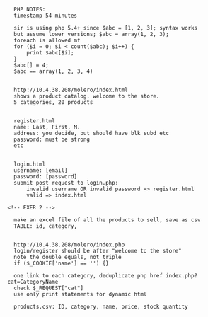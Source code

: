     
      PHP NOTES:
      timestamp 54 minutes
    
      sir is using php 5.4+ since $abc = [1, 2, 3]; syntax works
      but assume lower versions; $abc = array(1, 2, 3);
      foreach is allowed mf
      for ($i = 0; $i < count($abc); $i++) {
          print $abc[$i];
      }
      $abc[] = 4;
      $abc == array(1, 2, 3, 4)
    
      
      http://10.4.38.208/molero/index.html
      shows a product catalog. welcome to the store.
      5 categories, 20 products
    
      
      register.html
      name: Last, First, M.
      address: you decide, but should have blk subd etc
      password: must be strong
      etc
    
      
      login.html
      username: [email]
      password: [password]
      submit post request to login.php:
          invalid username OR invalid password => register.html
          valid => index.html
    
    <!-- EXER 2 -->
    
      make an excel file of all the products to sell, save as csv
      TABLE: id, category, 
    
    
      http://10.4.38.208/molero/index.php
      login/register should be after "welcome to the store"
      note the double equals, not triple
      if ($_COOKIE['name'] == '') {}
    
      one link to each category, deduplicate php href index.php?cat=CategoryName
      check $_REQUEST["cat"]
      use only print statements for dynamic html
    
      products.csv: ID, category, name, price, stock quantity
